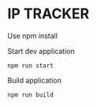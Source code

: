 # IP TRACKER

Use npm install

Start dev application

    npm run start

Build application

    npm run build